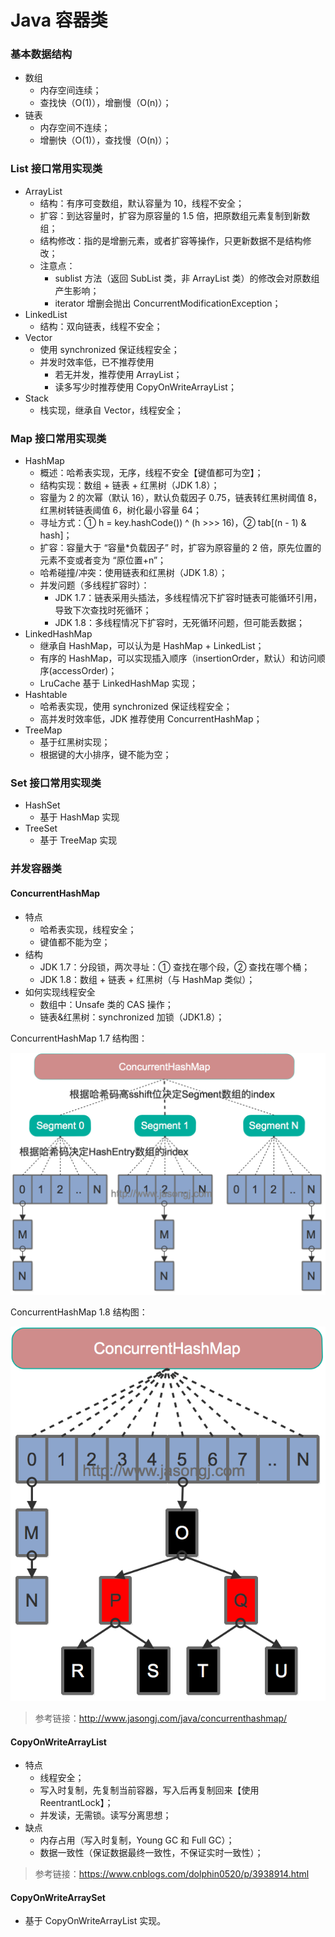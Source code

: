 # Java 容器类
###  基本数据结构

- 数组
  - 内存空间连续；
  - 查找快（O(1)），增删慢（O(n)）；
- 链表
  - 内存空间不连续；
  - 增删快（O(1)），查找慢（O(n)）；

###  List 接口常用实现类

- ArrayList
  - 结构：有序可变数组，默认容量为 10，线程不安全；
  - 扩容：到达容量时，扩容为原容量的 1.5 倍，把原数组元素复制到新数组；
  - 结构修改：指的是增删元素，或者扩容等操作，只更新数据不是结构修改；
  - 注意点：
    - sublist 方法（返回 SubList 类，非 ArrayList 类）的修改会对原数组产生影响；
    - iterator 增删会抛出 ConcurrentModificationException；
- LinkedList
  - 结构：双向链表，线程不安全；
- Vector
  - 使用 synchronized 保证线程安全；
  - 并发时效率低，已不推荐使用
    - 若无并发，推荐使用 ArrayList；
    - 读多写少时推荐使用 CopyOnWriteArrayList；
- Stack
  - 栈实现，继承自 Vector，线程安全；

###  Map 接口常用实现类

- HashMap
  - 概述：哈希表实现，无序，线程不安全【键值都可为空】；
  - 结构实现：数组 + 链表 + 红黑树（JDK 1.8）；
  - 容量为 2 的次幂（默认 16），默认负载因子 0.75，链表转红黑树阈值 8，红黑树转链表阈值 6，树化最小容量 64；
  - 寻址方式：① h = key.hashCode()) ^ (h >>> 16)，② tab[(n - 1) & hash]；
  - 扩容：容量大于 “容量*负载因子” 时，扩容为原容量的 2 倍，原先位置的元素不变或者变为 “原位置+n”；
  - 哈希碰撞/冲突：使用链表和红黑树（JDK 1.8）；
  - 并发问题（多线程扩容时）：
    - JDK 1.7：链表采用头插法，多线程情况下扩容时链表可能循环引用，导致下次查找时死循环；
    - JDK 1.8：多线程情况下扩容时，无死循环问题，但可能丢数据；
- LinkedHashMap
  - 继承自 HashMap，可以认为是 HashMap + LinkedList；
  - 有序的 HashMap，可以实现插入顺序（insertionOrder，默认）和访问顺序(accessOrder)；
  - LruCache 基于 LinkedHashMap 实现；
- Hashtable
  - 哈希表实现，使用 synchronized 保证线程安全；
  - 高并发时效率低，JDK 推荐使用 ConcurrentHashMap；
- TreeMap
  - 基于红黑树实现；
  - 根据键的大小排序，键不能为空；

###  Set 接口常用实现类

- HashSet
  - 基于 HashMap 实现
- TreeSet
  - 基于 TreeMap 实现

###  并发容器类

####  ConcurrentHashMap

- 特点
  - 哈希表实现，线程安全；
  - 键值都不能为空；
- 结构
  - JDK 1.7：分段锁，两次寻址：① 查找在哪个段，② 查找在哪个桶；
  - JDK 1.8：数组 + 链表 + 红黑树（与 HashMap 类似）；
- 如何实现线程安全
  - 数组中：Unsafe 类的 CAS 操作；
  - 链表&红黑树：synchronized 加锁（JDK1.8）；

ConcurrentHashMap 1.7 结构图：

![](https://github.com/JiaoXR/Summary/blob/master/pics/ConcurrentHashMap_1.7.png)

ConcurrentHashMap 1.8 结构图：

![](https://github.com/JiaoXR/Summary/blob/master/pics/ConcurrentHashMap_1.8.png)

> 参考链接：http://www.jasongj.com/java/concurrenthashmap/

####  CopyOnWriteArrayList

- 特点
  - 线程安全；
  - 写入时复制，先复制当前容器，写入后再复制回来【使用 ReentrantLock】；
  - 并发读，无需锁。读写分离思想；
- 缺点
  - 内存占用（写入时复制，Young GC 和 Full GC）；
  - 数据一致性（保证数据最终一致性，不保证实时一致性）；

> 参考链接：https://www.cnblogs.com/dolphin0520/p/3938914.html

####  CopyOnWriteArraySet

- 基于 CopyOnWriteArrayList 实现。

